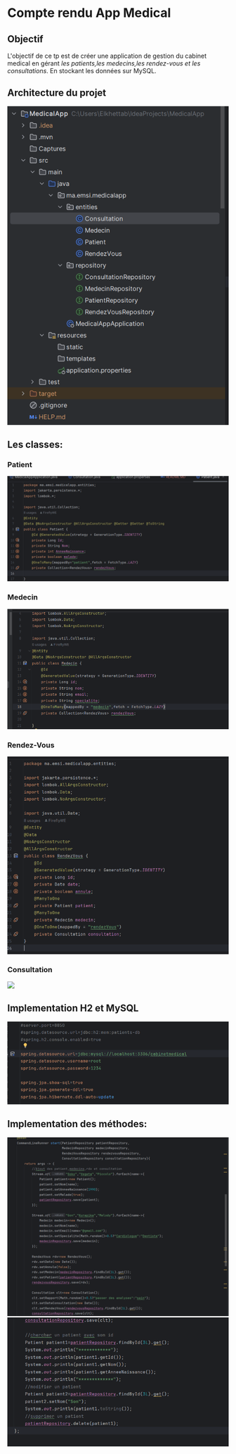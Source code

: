 <h1>Compte rendu App Medical</h1>
<h2>Objectif</h2>
<p>L'objectif de ce tp est de créer une application de gestion du cabinet medical en gérant 
<i>les patients,les medecins,les rendez-vous et les consultations</i>.
En stockant les données sur MySQL.</p>
<h2>Architecture du projet</h2>
<img src="Captures/cap0.png">
<h2>Les classes:</h2>
<h3>Patient</h3>
<img src="Captures/cap1.png">
<h3>Medecin</h3>
<img src="Captures/cap2.png">
<h3>Rendez-Vous</h3>
<img src="Captures/cap3.png">
<h3>Consultation</h3>
<img src="Captures/Cap4.pngap4.png">
<h2>Implementation H2 et MySQL</h2>
<img src="Captures/cap5.png">
<h2>Implementation des méthodes:</h2>
<img src="Captures/cap6.png">
<img src="Captures/cap7.png">

